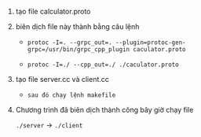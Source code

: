 1. tạo file calculator.proto
2. biên dịch file này thành bằng câu lệnh
    
    - `protoc -I=. --grpc_out=. --plugin=protoc-gen-grpc=/usr/bin/grpc_cpp_plugin caculator.proto `

    - `protoc -I=./ --cpp_out=./ ./caculator.proto`
3. tạo file server.cc và client.cc
    
    - `sau đó chạy lệnh makefile`
4. Chương trình đã biên dịch thành công bây giờ chạy file

    `./server` -> `./client`     
    
